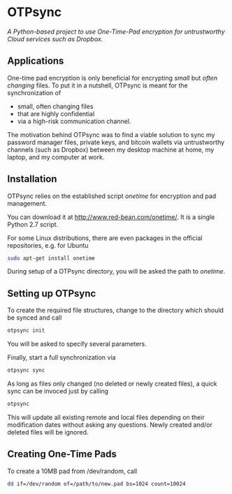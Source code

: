 OTPsync
========

_A Python-based project to use One-Time-Pad encryption for untrustworthy Cloud services such as Dropbox._

Applications
------------

One-time pad encryption is only beneficial for encrypting *small* but *often changing* files.
To put it in a nutshell, OTPsync is meant for the synchronization of
- small, often changing files
- that are highly confidential
- via a high-risk communication channel.

The motivation behind OTPsync was to find a viable solution to sync my password manager files, private keys, and bitcoin wallets via untrustworthy channels (such as Dropbox) between my desktop machine at home, my laptop, and my computer at work.


Installation
------------

OTPsync relies on the established script *onetime* for encryption and pad management. 

You can download it at http://www.red-bean.com/onetime/. It is a single Python 2.7 script.

For some Linux distributions, there are even packages in the official repositories, e.g. for Ubuntu
```bash
sudo apt-get install onetime
```

During setup of a OTPsync directory, you will be asked the path to *onetime*.

Setting up OTPsync
------------------

To create the required file structures, change to the directory which should be synced and call
```bash
otpsync init
```
You will be asked to specify several parameters.

Finally, start a full synchronization via
```bash
otpsync sync
```

As long as files only changed (no deleted or newly created files), a quick sync can be invoced just by calling
```bash
otpsync
```
This will update all existing remote and local files depending on their modification dates without asking any questions. Newly created and/or deleted files will be ignored.

Creating One-Time Pads
----------------------

To create a 10MB pad from /dev/random, call
```bash
dd if=/dev/random of=/path/to/new.pad bs=1024 count=10024
```
